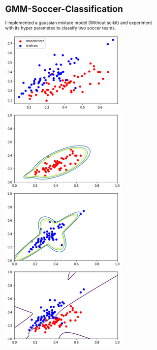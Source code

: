 # GMM-Soccer-Classification

I implemented a gaussian mixture model (Without scikit) and experiment with its hyper parametes to classify two soccer teams.

![img1](https://github.com/abbasi-ali/GMM-Soccer-Classification/blob/main/images/img1.png)
![img2](https://github.com/abbasi-ali/GMM-Soccer-Classification/blob/main/images/img2.png)
![img3](https://github.com/abbasi-ali/GMM-Soccer-Classification/blob/main/images/img3.png)
![img4](https://github.com/abbasi-ali/GMM-Soccer-Classification/blob/main/images/img4.png)

